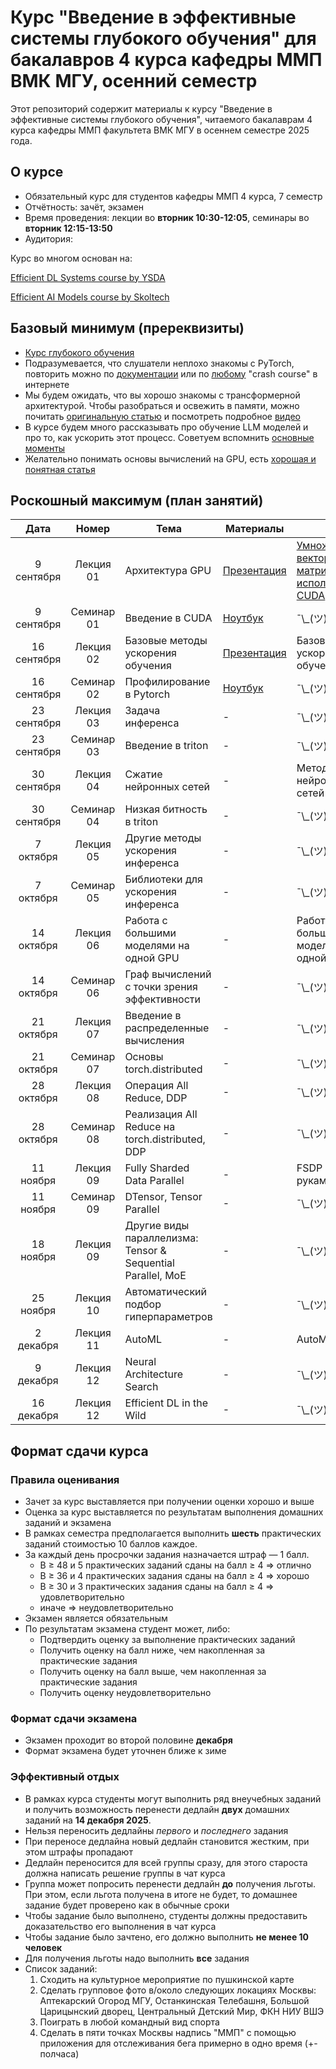 # Курс "Введение в эффективные системы глубокого обучения" для бакалавров 4 курса кафедры ММП ВМК МГУ, осенний семестр

Этот репозиторий содержит материалы к курсу "Введение в эффективные системы глубокого обучения", читаемого бакалаврам 4 курса кафедры ММП факультета ВМК МГУ в осеннем семестре 2025 года.

## О курсе

* Обязательный курс для студентов кафедры ММП 4 курса, 7 семестр
* Отчётность: зачёт, экзамен
* Время проведения: лекции во **вторник 10:30-12:05**, семинары во **вторник 12:15-13:50**
* Аудитория: 

Курс во многом основан на:

[Efficient DL Systems course by YSDA](https://github.com/mryab/efficient-dl-systems)

[Efficient AI Models course by Skoltech](https://github.com/On-Point-RND/Efficient-AI-Models)

## Базовый минимум (пререквизиты)

* [Курс глубокого обучения](https://github.com/mmp-practicum-team/mmp_dl_spring_2025)
*  Подразумевается, что слушатели неплохо знакомы с PyTorch, повторить можно по [документации](https://docs.pytorch.org/tutorials/beginner/pytorch_with_examples.html) или по [любому](https://www.youtube.com/watch?v=LyJtbe__2i0) "crash course" в интернете
* Мы будем ожидать, что вы хорошо знакомы с трансформерной архитектурой. Чтобы разобраться и освежить в памяти, можно почитать [оригинальную статью](https://arxiv.org/pdf/1706.03762) и посмотреть подробное [видео](https://youtu.be/kCc8FmEb1nY?si=u56699N1jEyEA6TQ)
* В курсе будем много рассказывать про обучение LLM моделей и про то, как ускорить этот процесс. Советуем вспомнить [основные моменты](https://www.youtube.com/watch?v=l8pRSuU81PU&)
* Желательно понимать основы вычислений на GPU, есть [хорошая и понятная статья](https://horace.io/brrr_intro.html)


## Роскошный максимум (план занятий)

| Дата | Номер | Тема | Материалы | ДЗ |
| :---: | :---: | --- | --- | --- |
| 9 сентября | Лекция  01 | Архитектура GPU | [Презентация](./Seminars/01-gpu-and-cuda/lecture.pdf) | [Умножение векторов и матриц с использованием CUDA](./Tasks/task1/task_01.ipynb) |
| 9 сентября | Семинар 01 | Bведение в CUDA | [Ноутбук](./Seminars/01-gpu-and-cuda/cuda_seminar.ipynb)  | ¯\\\_(ツ)\_/¯ |
| 16 сентября | Лекция  02 | Базовые методы ускорения обучения | [Презентация](./Seminars/02-basic-acceleration/lecture.pdf) | Базовые методы ускорения обучения |
| 16 сентября | Семинар 02 | Профилирование в Pytorch | [Ноутбук](./Seminars/02-basic-acceleration/seminar/seminar.ipynb) | ¯\\\_(ツ)\_/¯ |
| 23 сентября | Лекция  03 | Задача инференса | - | ¯\\\_(ツ)\_/¯ |
| 23 сентября | Семинар  03 | Введение в triton | - | ¯\\\_(ツ)\_/¯ |
| 30 сентября | Лекция  04 | Сжатие нейронных сетей | - | Методы сжатия нейронных сетей |
| 30 сентября | Семинар  04 | Низкая битность в triton | - | ¯\\\_(ツ)\_/¯  |
| 7 октября | Лекция  05 | Другие методы ускорения инференса | - | ¯\\\_(ツ)\_/¯  |
| 7 октября | Семинар  05 | Библиотеки для ускорения инференса | - | ¯\\\_(ツ)\_/¯  |
| 14 октября | Лекция  06 | Работа с большими моделями на одной GPU | - | Работа с большими моделями на одной GPU |
| 14 октября | Семинар  06 | Граф вычислений с точки зрения эффективности | - | ¯\\\_(ツ)\_/¯  |
| 21 октября | Лекция  07 | Введение в распределенные вычисления | - | ¯\\\_(ツ)\_/¯  |
| 21 октября | Семинар  07 | Основы torch.distributed | - | ¯\\\_(ツ)\_/¯  |
| 28 октября | Лекция  08 | Операция All Reduce, DDP | - | ¯\\\_(ツ)\_/¯  |
| 28 октября | Семинар  08 | Реализация All Reduce на torch.distributed, DDP | - | ¯\\\_(ツ)\_/¯  |
| 11 ноября | Лекция  09 | Fully Sharded Data Parallel | - | FSDP своими руками  |
| 11 ноября | Семинар  09 | DTensor, Tensor Parallel | - | ¯\\\_(ツ)\_/¯  |
| 18 ноября | Лекция  09 | Другие виды параллелизма: Tensor & Sequential Parallel, MoE | - | ¯\\\_(ツ)\_/¯  |
| 25 ноября | Лекция  10 | Автоматический подбор гиперпараметров | - | ¯\\\_(ツ)\_/¯  |
| 2 декабря | Лекция  11 | AutoML | - |AutoML  |
| 9 декабря | Лекция  12 | Neural Architecture Search | - | ¯\\\_(ツ)\_/¯  |
| 16 декабря | Лекция  12 | Efficient DL in the Wild | - | ¯\\\_(ツ)\_/¯  |

## Формат сдачи курса

### Правила оценивания

* Зачет за курс выставляется при получении оценки хорошо и выше
* Оценка за курс выставляется по результатам выполнения домашних заданий и экзамена
* В рамках семестра предполагается выполнить **шесть** практических заданий стоимостью 10 баллов каждое.
* За каждый день просрочки задания назначается штраф — 1 балл.
  * B ≥ 48 и 5 практических заданий сданы на балл ≥ 4 ⇒ отлично
  * B ≥ 36 и 4 практических задания сданы на балл ≥ 4 ⇒ хорошо
  * B ≥ 30 и 3 практических задания сданы на балл ≥ 4 ⇒ удовлетворительно
  * иначе ⇒ неудовлетворительно
* Экзамен является обязательным
* По результатам экзамена студент может, либо:
  * Подтвердить оценку за выполнение практических заданий
  * Получить оценку на балл ниже, чем накопленная за практические задания
  * Получить оценку на балл выше, чем накопленная за практические задания
  * Получить оценку неудовлетворительно

### Формат сдачи экзамена
* Экзамен проходит во второй половине **декабря**
* Формат экзамена будет уточнен ближе к зиме

### Эффективный отдых

* В рамках курса студенты могут выполнить ряд внеучебных заданий и получить возможность перенести дедлайн **двух** домашних заданий на **14 декабря 2025**. 
* Нельзя переносить дедлайны *первого* и *последнего* задания
* При переносе дедлайна новый дедлайн становится жестким, при этом штрафы пропадают
* Дедлайн переносится для всей группы сразу, для этого староста должна написать решение группы в чат курса
* Группа может попросить перенести дедлайн **до** получения льготы. При этом, если льгота получена в итоге не будет, то домашнее задание будет проверено как в обычные сроки
* Чтобы задание было выполнено, студенты должны предоставить доказательство его выполнения в чат курса
* Чтобы задание было зачтено, его должно выполнить **не менее 10 человек**
* Для получения льготы надо выполнить **все** задания
* Список заданий:
    1) Сходить на культурное мероприятие по пушкинской карте
    2) Сделать групповое фото в/около следующих локациях Москвы: Аптекарский Огород МГУ, Останкинская Телебашня, Большой Царицынский дворец, Центральный Детский Мир, ФКН НИУ ВШЭ
    3) Поиграть в любой командный вид спорта 
    4) Сделать в пяти точках Москвы надпись "ММП" с помощью приложения для отслеживания бега примерно в одно время (+- полчаса)


